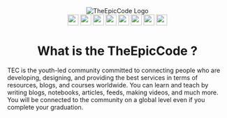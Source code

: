 <div align="center">
  <img alt="TheEpicCode Logo" src="https://github.com/theepiccode/TEC-Assets/blob/main/Images/slim.png?raw=true">
  <br>
  <a href="https://twitter.com/theepiccode1"><img src="https://img.shields.io/badge/twitter-%231DA1F2.svg?&style=for-the-badge&logo=twitter&logoColor=white" height=25></a> 
  <a href="https://dev.to/theepiccode"><img src="https://img.shields.io/badge/DEV.TO-%230A0A0A.svg?&style=for-the-badge&logo=dev-dot-to&logoColor=white" height=25></a>
  <a href="https://YouTube.com/c/TheEpicCode/"><img src="https://img.shields.io/badge/-YouTube-red?&style=for-the-badge&logo=youtube&logoColor=white" height=25></a>
  <a href="https://instagram.com/theepiccode"><img src="https://img.shields.io/badge/Instagram-E4405F?style=for-the-badge&logo=instagram&logoColor=white" height=25></a>
  <a href="https://linkedin.com/company/theepiccode"><img src="https://img.shields.io/badge/LinkedIn-0077B5?style=for-the-badge&logo=linkedin&logoColor=white" height=25></a>
  <a href="https://invite.theepiccode.com"><img src="https://img.shields.io/badge/Discord-7289DA?style=for-the-badge&logo=discord&logoColor=white" height=25></a>
  <a href="https://theepiccode.slack.com"><img src="https://img.shields.io/badge/Slack-4A154B?style=for-the-badge&logo=slack&logoColor=white" height=25></a>
  <a href="mailto:team@theepiccode.com"><img src="https://img.shields.io/badge/Gmail-D14836?style=for-the-badge&logo=gmail&logoColor=white" height=25></a>
</div>

<div align="center">
  <h1>What is the TheEpicCode ?</h1>
</div>

TEC is the youth-led community committed to connecting people who are developing, designing, and providing the best services in terms of resources, blogs, and courses worldwide. You can learn and teach by writing blogs, notebooks, articles, feeds, making videos, and much more. You will be connected to the community on a global level even if you complete your graduation.
